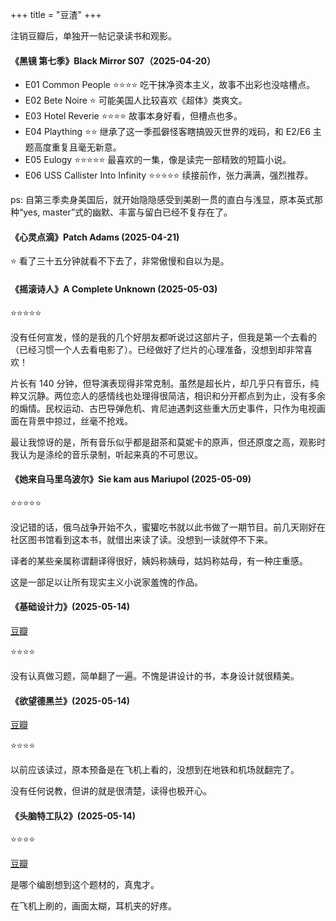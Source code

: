+++
title = "豆渣"
+++

注销豆瓣后，单独开一帖记录读书和观影。

#### 《黑镜 第七季》Black Mirror S07（2025-04-20）

- E01 Common People ⭐️⭐️⭐️⭐️ 吃干抹净资本主义，故事不出彩也没啥槽点。
- E02 Bete Noire ⭐️ 可能美国人比较喜欢《超体》类爽文。
- E03 Hotel Reverie ⭐️⭐️⭐️⭐️ 故事本身好看，但槽点也多。
- E04 Plaything ⭐️⭐️ 继承了这一季孤僻怪客瞎搞毁灭世界的戏码，和 E2/E6 主题高度重复且毫无新意。
- E05 Eulogy ⭐️⭐️⭐️⭐️⭐️ 最喜欢的一集，像是读完一部精致的短篇小说。
- E06 USS Callister Into Infinity ⭐️⭐️⭐️⭐️⭐️ 续接前作，张力满满，强烈推荐。

ps: 自第三季卖身美国后，就开始隐隐感受到美剧一贯的直白与浅显，原本英式那种“yes, master”式的幽默、丰富与留白已经不复存在了。

#### 《心灵点滴》Patch Adams (2025-04-21)

⭐️ 看了三十五分钟就看不下去了，非常傲慢和自以为是。

#### 《摇滚诗人》A Complete Unknown (2025-05-03)

⭐️⭐️⭐️⭐️⭐️

没有任何宣发，怪的是我的几个好朋友都听说过这部片子，但我是第一个去看的（已经习惯一个人去看电影了）。已经做好了烂片的心理准备，没想到却非常喜欢！

片长有 140 分钟，但导演表现得非常克制。虽然是超长片，却几乎只有音乐，纯粹又沉静。两位恋人的感情线也处理得很简洁，相识和分开都点到为止，没有多余的煽情。民权运动、古巴导弹危机、肯尼迪遇刺这些重大历史事件，只作为电视画面在背景中掠过，丝毫不抢戏。

最让我惊讶的是，所有音乐似乎都是甜茶和莫妮卡的原声，但还原度之高，观影时我认为是涤纶的音乐录制，听起来真的不可思议。

#### 《她来自马里乌波尔》Sie kam aus Mariupol (2025-05-09)

⭐️⭐️⭐️⭐️⭐️

没记错的话，俄乌战争开始不久，蜜獾吃书就以此书做了一期节目。前几天刚好在社区图书馆看到这本书，就借出来读了读。没想到一读就停不下来。

译者的某些亲属称谓翻译得很好，姨妈称姨母，姑妈称姑母，有一种庄重感。

这是一部足以让所有现实主义小说家羞愧的作品。

#### 《基础设计力》(2025-05-14)

[豆瓣](https://book.douban.com/subject/36806748/)

⭐️⭐️⭐️⭐️

没有认真做习题，简单翻了一遍。不愧是讲设计的书，本身设计就很精美。

#### 《欲望德黑兰》(2025-05-14)

[豆瓣](https://book.douban.com/subject/27624447/)

⭐️⭐️⭐️⭐️

以前应该读过，原本预备是在飞机上看的，没想到在地铁和机场就翻完了。

没有任何说教，但讲的就是很清楚，读得也极开心。

#### 《头脑特工队2》(2025-05-14)

⭐️⭐️⭐️⭐️

[豆瓣](https://movie.douban.com/subject/36090457)

是哪个编剧想到这个题材的，真鬼才。

在飞机上刷的，画面太糊，耳机夹的好疼。

